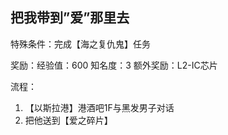## 把我带到”爱”那里去
特殊条件：完成【海之复仇鬼】任务

奖励：经验值：600 知名度：3 额外奖励：L2-IC芯片

流程：

1. 【以斯拉港】港酒吧1F与黑发男子对话
2. 把他送到【爱之碎片】
